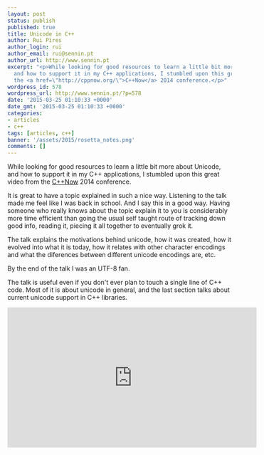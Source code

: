```yaml
---
layout: post
status: publish
published: true
title: Unicode in C++
author: Rui Pires
author_login: rui
author_email: rui@sennin.pt
author_url: http://www.sennin.pt
excerpt: "<p>While looking for good resources to learn a little bit more about Unicode,
  and how to support it in my C++ applications, I stumbled upon this great video from
  the <a href=\"http://cppnow.org/\">C++Now</a> 2014 conference.</p>"
wordpress_id: 578
wordpress_url: http://www.sennin.pt/?p=578
date: '2015-03-25 01:10:33 +0000'
date_gmt: '2015-03-25 01:10:33 +0000'
categories:
- articles
- c++
tags: [articles, c++]
banner: '/assets/2015/rosetta_notes.png'
comments: []
---
```

<p>While looking for good resources to learn a little bit more about Unicode, and how to support it in my C++ applications, I stumbled upon this great video from the <a href="http://cppnow.org/">C++Now</a> 2014 conference.</p>
<p><a id="more"></a><a id="more-578"></a>It is great to have a topic explained in such a nice way. Listening to the talk made me feel like I was back in school. And I say this in a good way. Having someone who really knows about the topic explain it to you is considerably more time efficient than going the usual self taught route of tracking down good info, reading it, piecing it all together to eventually grok it.</p>
<p>The talk explains&nbsp;the motivations behind unicode, how it was created, how it evolved into what it is today, how it relates with other character encodings and what the diferences between different unicode encodings are, etc.</p>
<p>By the end of the talk I was an UTF-8 fan.</p>
<p>The talk is useful even if you don't ever plan to touch a single line of C++ code. Most of it is about unicode in general, and the last section talks about current&nbsp;unicode support in C++ libraries.</p>
<iframe width="560" height="315" src="https://www.youtube.com/embed/MW884pluTw8" frameborder="0" allow="autoplay; encrypted-media" allowfullscreen></iframe>
